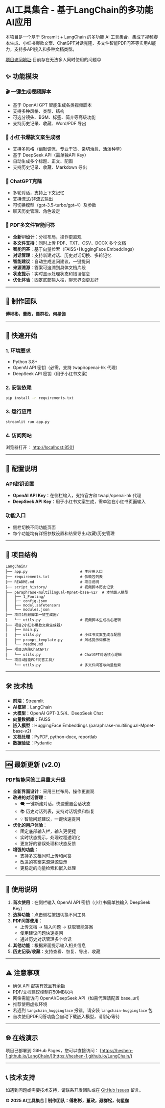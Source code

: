 # AI工具集合 - 基于LangChain的多功能AI应用

本项目是一个基于 Streamlit + LangChain 的多功能 AI 工具集合，集成了视频脚本生成、小红书爆款文案、ChatGPT对话克隆、多文件智能PDF问答等实用AI能力，支持多API接入和多种文档类型。

[项目访问地址](https://xiweibing-bot.streamlit.app/):目前存在无法多人同时使用的问题😋

## ✨ 功能模块

### 🎬 一键生成视频脚本

- 基于 OpenAI GPT 智能生成各类视频脚本
- 支持多种风格、类型、结构
- 可选分镜头、BGM、标签、简介等高级功能
- 支持历史记录、收藏、Word/PDF 导出

### 📝 小红书爆款文案生成器

- 支持多风格（幽默调侃、专业干货、亲切治愈、活泼种草）
- 基于 DeepSeek API（需单独API Key）
- 自动生成多个标题、正文、配图
- 支持历史记录、收藏、Markdown 导出

### 💬 ChatGPT克隆

- 多轮对话，支持上下文记忆
- 支持流式/非流式输出
- 可切换模型（gpt-3.5-turbo/gpt-4）及参数
- 聊天历史管理、角色设定

### 📄 PDF多文件智能问答

- **全新UI设计**：分栏布局，操作更直观
- **多文件支持**：同时上传 PDF、TXT、CSV、DOCX 多个文档
- **智能问答**：基于向量检索（FAISS+HuggingFace Embeddings）
- **对话管理**：支持新建对话、历史对话切换、多轮记忆
- **智能建议**：自动生成追问建议，一键提问
- **来源溯源**：答案可追溯到具体文档片段
- **状态提示**：实时显示处理状态和错误信息
- **优化体验**：固定底部输入栏，聊天界面更友好

---

## 👥 制作团队

**傅彬彬，董政，聂群松，何星伽**

---

## 🚀 快速开始

### 1. 环境要求

- Python 3.8+
- OpenAI API 密钥（必需，支持 twapi/openai-hk 代理）
- DeepSeek API 密钥（用于小红书文案）

### 2. 安装依赖

```bash
pip install -r requirements.txt
```

### 3. 运行应用

```bash
streamlit run app.py
```

### 4. 访问网站

浏览器打开： [http://localhost:8501](http://localhost:8501)

---

## 🔧 配置说明

### API密钥设置

- **OpenAI API Key**：在侧栏输入，支持官方和 twapi/openai-hk 代理
- **DeepSeek API Key**：用于小红书文案生成，需单独在小红书页面输入

### 功能入口

- 侧栏切换不同功能页面
- 每个功能均有详细参数设置和结果导出/收藏/历史管理

---

## 📁 项目结构

```text
LangChain/
├── app.py                        # 主应用入口
├── requirements.txt              # 依赖包列表
├── README.md                     # 项目说明
├── script_history/               # 视频脚本历史记录
├── paraphrase-multilingual-Mpnet-base-v2/  # 本地嵌入模型
│   ├── 1_Pooling/
│   ├── config.json
│   ├── model.safetensors
│   └── modules.json
├── 项目1视频脚本一键生成器/
│   └── utils.py                  # 视频脚本生成核心逻辑
├── 项目2小红书爆款文案生成器/
│   ├── main.py
│   ├── utils.py                  # 小红书文案生成与配图
│   ├── prompt_template.py        # 风格提示词模板
│   └── readme.md
├── 项目3克隆ChatGPT/
│   └── utils.py                  # ChatGPT对话核心逻辑
└── 项目4智能PDF问答工具/
    └── utils.py                  # 多文件问答与向量检索
```

---

## 🛠️ 技术栈

- **前端**：Streamlit
- **AI框架**：LangChain
- **大模型**：OpenAI GPT-3.5/4、DeepSeek Chat
- **向量数据库**：FAISS
- **嵌入模型**：HuggingFace Embeddings (paraphrase-multilingual-Mpnet-base-v2)
- **文档处理**：PyPDF, python-docx, reportlab
- **数据验证**：Pydantic

---

## 🆕 最新更新 (v2.0)

### PDF智能问答工具重大升级

- **全新界面设计**：采用三栏布局，操作更直观
- **改进的对话管理**：
  - 🗨️ 一键新建对话，快速重置会话状态
  - 📚 历史对话列表，支持对话切换和恢复
  - 💡 智能问题建议，一键快速提问
- **优化的用户体验**：
  - 固定底部输入栏，输入更便捷
  - 实时状态提示，处理过程透明化
  - 更友好的错误处理和状态反馈
- **增强的功能**：
  - 支持多文档同时上传和问答
  - 改进的答案来源溯源显示
  - 更稳定的向量检索和嵌入处理

---

## 📝 使用说明

1. **首次使用**：在侧栏输入 OpenAI API 密钥（小红书需单独输入 DeepSeek Key）
2. **选择功能**：点击侧栏按钮切换不同工具
3. **PDF问答使用**：
   - 上传文档 → 输入问题 → 获取智能答案
   - 使用建议问题快速提问
   - 通过历史对话管理多个会话
4. **其他功能**：根据界面提示输入相关信息
5. **历史记录/收藏**：支持查看、恢复、导出、收藏

---

## ⚠️ 注意事项

- 确保 API 密钥有效且有余额
- PDF/文档建议控制在50MB以内
- 网络需能访问 OpenAI/DeepSeek API（如需代理请配置 base_url）
- 推荐使用虚拟环境
- 若遇到 `langchain_huggingface` 报错，请安装 `langchain-huggingface` 包
- 首次使用PDF问答功能会自动下载嵌入模型，请耐心等待

---

## 🌐 在线演示

项目已部署到 GitHub Pages，您可以直接访问：
[https://heshen-1.github.io/LangChain/](https://heshen-1.github.io/LangChain/)

---

## 📞 技术支持

如遇到问题或需要技术支持，请联系开发团队或在 [GitHub Issues](https://github.com/HeShen-1/LangChain/issues) 留言。

**© 2025 AI工具集合 | 制作团队：傅彬彬，董政，聂群松，何星伽**
